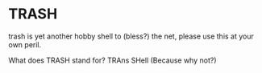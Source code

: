 # TRASH
trash is yet another hobby shell to (bless?) the net, please use this at your own peril.

What does TRASH stand for?
TRAns SHell (Because why not?)
